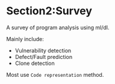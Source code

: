 # Section2:Survey

A survey of program analysis using ml/dl.

Mainly include:

- Vulnerability detection
- Defect/Fault prediction
- Clone detection

Most use `Code representation` method.